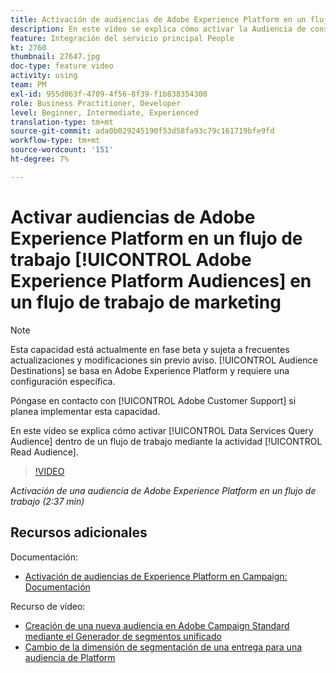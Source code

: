 ```yaml
---
title: Activación de audiencias de Adobe Experience Platform en un flujo de trabajo
description: En este vídeo se explica cómo activar la Audiencia de consulta de servicios de datos dentro de un flujo de trabajo mediante la actividad "Leer audiencia".
feature: Integración del servicio principal People
kt: 2760
thumbnail: 27647.jpg
doc-type: feature video
activity: using
team: PM
exl-id: 955d063f-4709-4f56-8f39-f1b838354300
role: Business Practitioner, Developer
level: Beginner, Intermediate, Experienced
translation-type: tm+mt
source-git-commit: ada0b029245190f53d58fa93c79c161719bfe9fd
workflow-type: tm+mt
source-wordcount: '151'
ht-degree: 7%

---
```


# Activar audiencias de Adobe Experience Platform en un flujo de trabajo [!UICONTROL Adobe Experience Platform Audiences] en un flujo de trabajo de marketing

>[!NOTE]
>
>Esta capacidad está actualmente en fase beta y sujeta a frecuentes actualizaciones y modificaciones sin previo aviso. [!UICONTROL Audience Destinations] se basa en Adobe Experience Platform y requiere una configuración específica.
>
>Póngase en contacto con [!UICONTROL Adobe Customer Support] si planea implementar esta capacidad.

En este vídeo se explica cómo activar [!UICONTROL Data Services Query Audience] dentro de un flujo de trabajo mediante la actividad [!UICONTROL Read Audience].

>[!VIDEO](https://video.tv.adobe.com/v/27647?quality=12)

*Activación de una audiencia de Adobe Experience Platform en un flujo de trabajo (2:37 min)*

## Recursos adicionales

Documentación:

* [Activación de audiencias de Experience Platform en Campaign: Documentación](https://docs.adobe.com/content/help/en/campaign-standard/using/profiles-and-audiences/working-with-adobe-experience-platform/aep-about-audience-destinations-service.html)

Recurso de vídeo:

* [Creación de una nueva audiencia en Adobe Campaign Standard mediante el Generador de segmentos unificado](/help/profiles-and-audiences/audience-destinations/creating-audiences-using-segment-builder.md)
* [Cambio de la dimensión de segmentación de una entrega para una audiencia de Platform](/help/profiles-and-audiences/audience-destinations/changing-targeting-dimension.md)
